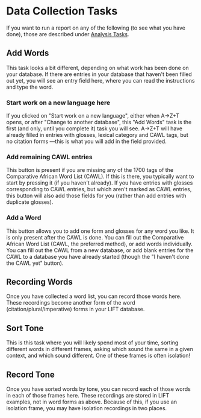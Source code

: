 # Data Collection Tasks
If you want to run a report on any of the following (to see what you have done), those are described under [Analysis Tasks](TASKSANALYSIS.md).

## Add Words
This task looks a bit different, depending on what work has been done on your database.
If there are entries in your database that haven't been filled out yet, you will see an entry field here, where you can read the instructions and type the word.

### Start work on a new language here
If you clicked on "Start work on a new language", either when A→Z+T opens, or after "Change to another database", this "Add Words" task is the first (and only, until you complete it) task you will see. A→Z+T will have already filled in entries with glosses, lexical category and CAWL tags, but no citation forms —this is what you will add in the field provided.

### Add remaining CAWL entries
This button is present if you are missing any of the 1700 tags of the Comparative African Word List (CAWL). If this is there, you typically want to start by pressing it (if you haven't already).
If you have entries with glosses corresponding to CAWL entries, but which aren't marked as CAWL entries, this button will also add those fields for you (rather than add entries with duplicate glosses).

### Add a Word
This button allows you to add one form and glosses for any word you like. It is only present after the CAWL is done.
You can fill out the Comparative African Word List (CAWL, the preferred method), or add words individually.
You can fill out the CAWL from a new database, or add blank entries for the CAWL to a database you have already started (though the "I haven't done the CAWL yet" button).

## Recording Words
Once you have collected a word list, you can record those words here. These recordings become another form of the word (citation/plural/imperative) forms in your LIFT database.

## Sort Tone
This is this task where you will likely spend most of your time, sorting different words in different frames, asking which sound the same in a given context, and which sound different.
One of these frames is often isolation!

## Record Tone
Once you have sorted words by tone, you can record each of those words in each of those frames here. These recordings are stored in LIFT examples, not in word forms as above. Because of this, if you use an isolation frame, you may have isolation recordings in two places.
